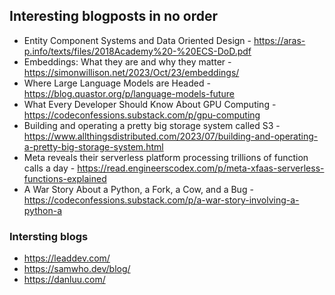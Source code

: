## Interesting blogposts in no order

-  	Entity Component Systems and Data Oriented Design - https://aras-p.info/texts/files/2018Academy%20-%20ECS-DoD.pdf
-  	Embeddings: What they are and why they matter - https://simonwillison.net/2023/Oct/23/embeddings/
-  	Where Large Language Models are Headed - https://blog.quastor.org/p/language-models-future
-  	What Every Developer Should Know About GPU Computing - https://codeconfessions.substack.com/p/gpu-computing
-  	Building and operating a pretty big storage system called S3 - https://www.allthingsdistributed.com/2023/07/building-and-operating-a-pretty-big-storage-system.html
-  	Meta reveals their serverless platform processing trillions of function calls a day - https://read.engineerscodex.com/p/meta-xfaas-serverless-functions-explained
-   A War Story About a Python, a Fork, a Cow, and a Bug - 	https://codeconfessions.substack.com/p/a-war-story-involving-a-python-a

### Intersting blogs

- https://leaddev.com/
- https://samwho.dev/blog/
- https://danluu.com/
